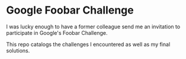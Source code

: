 # Google Foobar Challenge

I was lucky enough to have a former colleague send me an invitation to participate in Google's Foobar Challenge.

This repo catalogs the challenges I encountered as well as my final solutions.
